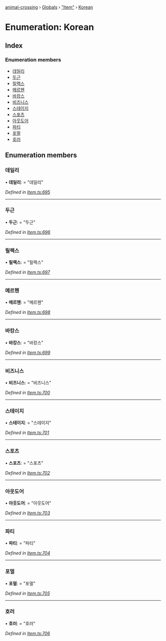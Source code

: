 [animal-crossing](../README.md) › [Globals](../globals.md) › ["Item"](../modules/_item_.md) › [Korean](_item_.korean.md)

# Enumeration: Korean

## Index

### Enumeration members

* [데일리](_item_.korean.md#데일리)
* [두근](_item_.korean.md#두근)
* [릴랙스](_item_.korean.md#릴랙스)
* [메르헨](_item_.korean.md#메르헨)
* [바캉스](_item_.korean.md#바캉스)
* [비즈니스](_item_.korean.md#비즈니스)
* [스테이지](_item_.korean.md#스테이지)
* [스포츠](_item_.korean.md#스포츠)
* [아웃도어](_item_.korean.md#아웃도어)
* [파티](_item_.korean.md#파티)
* [포멀](_item_.korean.md#포멀)
* [호러](_item_.korean.md#호러)

## Enumeration members

###  데일리

• **데일리**: = "데일리"

*Defined in [Item.ts:695](https://github.com/Norviah/animal-crossing/blob/e9cea70/module/types/Item.ts#L695)*

___

###  두근

• **두근**: = "두근"

*Defined in [Item.ts:696](https://github.com/Norviah/animal-crossing/blob/e9cea70/module/types/Item.ts#L696)*

___

###  릴랙스

• **릴랙스**: = "릴랙스"

*Defined in [Item.ts:697](https://github.com/Norviah/animal-crossing/blob/e9cea70/module/types/Item.ts#L697)*

___

###  메르헨

• **메르헨**: = "메르헨"

*Defined in [Item.ts:698](https://github.com/Norviah/animal-crossing/blob/e9cea70/module/types/Item.ts#L698)*

___

###  바캉스

• **바캉스**: = "바캉스"

*Defined in [Item.ts:699](https://github.com/Norviah/animal-crossing/blob/e9cea70/module/types/Item.ts#L699)*

___

###  비즈니스

• **비즈니스**: = "비즈니스"

*Defined in [Item.ts:700](https://github.com/Norviah/animal-crossing/blob/e9cea70/module/types/Item.ts#L700)*

___

###  스테이지

• **스테이지**: = "스테이지"

*Defined in [Item.ts:701](https://github.com/Norviah/animal-crossing/blob/e9cea70/module/types/Item.ts#L701)*

___

###  스포츠

• **스포츠**: = "스포츠"

*Defined in [Item.ts:702](https://github.com/Norviah/animal-crossing/blob/e9cea70/module/types/Item.ts#L702)*

___

###  아웃도어

• **아웃도어**: = "아웃도어"

*Defined in [Item.ts:703](https://github.com/Norviah/animal-crossing/blob/e9cea70/module/types/Item.ts#L703)*

___

###  파티

• **파티**: = "파티"

*Defined in [Item.ts:704](https://github.com/Norviah/animal-crossing/blob/e9cea70/module/types/Item.ts#L704)*

___

###  포멀

• **포멀**: = "포멀"

*Defined in [Item.ts:705](https://github.com/Norviah/animal-crossing/blob/e9cea70/module/types/Item.ts#L705)*

___

###  호러

• **호러**: = "호러"

*Defined in [Item.ts:706](https://github.com/Norviah/animal-crossing/blob/e9cea70/module/types/Item.ts#L706)*
